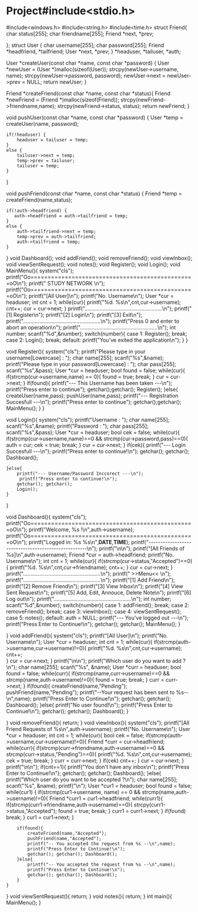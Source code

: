# Project#include<stdio.h>
#include<windows.h>
#include<string.h>
#include<time.h>
struct Friend{
    char status[255];
    char friendname[255];
    Friend *next, *prev;

};
struct User {
    char username[255];
    char password[255];
    Friend *headfriend, *tailfriend;
    User *next, *prev;
} *headuser, *tailuser, *auth;

User *createUser(const char *name, const char *password) {
    User *newUser = (User *)malloc(sizeof(User));
    strcpy(newUser->username, name);
    strcpy(newUser->password, password);
    newUser->next = newUser->prev = NULL;
    return newUser;
}

Friend *createFriend(const char *name, const char *status){
    Friend *newFriend = (Friend *)malloc(sizeof(Friend));
    strcpy(newFriend->friendname,name);
    strcpy(newFriend->status, status);
    return newFriend;
}

void pushUser(const char *name, const char *password) {
    User *temp = createUser(name, password);

    if(!headuser) {
        headuser = tailuser = temp;
    }
    else {
        tailuser->next = temp;
        temp->prev = tailuser;
        tailuser = temp;
    }
}

void pushFriend(const char *name, const char *status) {
    Friend *temp = createFriend(name,status);

    if(!auth->headfriend) {
       auth->headfriend = auth->tailfriend = temp;
    }
    else {
        auth->tailfriend->next = temp;
        temp->prev = auth->tailfriend;
        auth->tailfriend = temp;
    }
}
void Dashboard();
void addFriend();
void removeFriend();
void viewInbox();
void viewSentRequest();
void notes();
void Register();
void Login();
void MainMenu(){
    system("cls");
    printf("Oo================================================oO\n");
    printf("                   STUDY NETWORK                    \n");
    printf("Oo================================================oO\n");
    printf("[All User]\n");
    printf("No.        Username\n");
    User *cur = headuser;
    int cnt = 1;
    while(cur){
        printf("%d.         %s\n",cnt,cur->username);
        cnt++;
        cur = cur->next;
    }
    printf("....................................................\n");
    printf("[1] Register\n");
    printf("[2] Login\n");
    printf("[3] Exit\n");
    printf("....................................................\n");
    printf("Press 0 and enter to abort an operation\n");
    printf("....................................................\n");
    int number;
	scanf("%d",&number);
	switch(number){
		case 1:
			Register();
			break;
		case 2:
			Login();
			break;
        default:
            printf("You've exited the application\n");
    }
}

void Register(){
    system("cls");
    printf("Please type in your username[Lowercase] : ");
    char name[255];
    scanf("%s",&name);
    printf("Please type in your password[Lowercase] : ");
    char pass[255];
    scanf("%s",&pass);
    User *cur = headuser;
    bool found = false;
    while(cur){
        if(strcmp(cur->username,name) == 0){
            found = true;
            break;
        }
        cur = cur->next;
    }
    if(found){
        printf("--- This Username has been taken ---\n");
        printf("Press enter to continue");
        getchar();getchar();
        Register();
    }else{
        createUser(name,pass);
        pushUser(name,pass);
        printf("--- Registration Succesfull ---\n");
        printf("Press enter to continue");
        getchar();getchar();
        MainMenu();
    }
}

void Login(){
    system("cls");
    printf("Username : ");
    char name[255];
    scanf("%s",&name);
    printf("Password : ");
    char pass[255];
    scanf("%s",&pass);
    User *cur = headuser;
    bool cek = false;
    while(cur){
        if(strcmp(cur->username,name)==0  && strcmp(cur->password,pass)==0){
            auth = cur;
            cek = true;
            break;
        }
        cur = cur->next;
    }
    if(cek){
        printf("--- Login Succesfull ---\n");
         printf("Press enter to continue!\n");
         getchar(); getchar();
         Dashboard();

    }else{
        printf("--- Username/Password Inccorect ---\n");
         printf("Press enter to continue!\n");
        getchar(); getchar();
        Login();
    }
}

void Dashboard(){
    system("cls");
    printf("Oo================================================oO\n");
    printf("Welcome, %s !\n",auth->username);
    printf("Oo================================================oO\n");
    printf("Logged in: %s %s\n",__DATE__,__TIME__);
    printf("----------------------------------------------------\n");
    printf("\n\n");
    printf("[All Friends of %s]\n",auth->username);
    Friend *cur = auth->headfriend;
    printf("No.        Username\n");
    int cnt = 1;
    while(cur){
        if(strcmp(cur->status,"Accepted")==0){
            printf("%d.         %s\n",cnt,cur->friendname);
            cnt++;
        }
        cur = cur->next;
    }
    printf("....................................................\n");
    printf("                    >>Menu<<                        \n");
    printf("....................................................\n");
    printf("[1] Add Friend\n");
    printf("[2] Remove Friend\n");
    printf("[3] View Inbox\n");
    printf("[4] View Sent Request\n");
    printf("[5] Add, Edit, Annouce, Delete Note\n");
    printf("[6] Log out\n");
    printf("....................................................\n");
    int number;
	scanf("%d",&number);
    switch(number){
		case 1:
			addFriend();
			break;
		case 2:
			removeFriend();
			break;
        case 3:
            viewInbox();
        case 4:
            viewSentRequest();
        case 5:
            notes();
        default:
            auth = NULL;
            printf("--- You've logged out ---\n");
            printf("Press Enter to Continue!\n");
            getchar(); getchar(); MainMenu();
    }
  
}
void addFriend(){
    system("cls");
    printf("[All User]\n");
    printf("No.        Username\n");
    User *cur = headuser;
    int cnt = 1;
    while(cur){
        if(strcmp(auth->username,cur->username)!=0){
            printf("%d.         %s\n",cnt,cur->username);
            cnt++;    
        }
         cur = cur->next;
    }
    printf("\n\n");
    printf("Which user do you want to add ?\n");
    char name[255];
    scanf("%s", &name);
    User *curr = headuser;
    bool found = false;
    while(curr){
        if(strcmp(name,curr->username)==0 && strcmp(name,auth->username)!=0){
            found = true;
            break;
        }
        curr = curr->next;
    }
    if(found){
        createFriend(name,"Pending");
        pushFriend(name,"Pending");
        printf("--Your request has been sent to %s--\n",name);
        printf("Press Enter to Continue!\n");
        getchar(); getchar(); Dashboard();
    }else{
            printf("No user found!\n");
            printf("Press Enter to Continue!\n");
            getchar(); getchar(); Dashboard();
    }
    

}
void removeFriend(){
    return;
}
void viewInbox(){
    system("cls");
    printf("[All Friend Requests of %s\n",auth->username);
    printf("No.        Username\n");
    User *cur = headuser;
    int cnt = 1;
    while(cur){
        bool cek = false;
        if(strcmp(auth->username,cur->username)!=0){
          Friend *curr = cur->headfriend;
          while(curr){
              if(strcmp(curr->friendname,auth->username)==0 && strcmp(curr->status,"Pending")==0){
                   printf("%d.         %s\n",cnt,cur->username);
                   cek = true;
                   break;
              }
              curr = curr->next;
          }
          if(cek) cnt++;
        }
         cur = cur->next;
    }
    printf("\n\n");
    if(cnt==1){
        printf("You don't have any inbox\n");
        printf("Press Enter to Continue!\n");
        getchar(); getchar(); Dashboard();
    }else{
    printf("Which user do you  want to be accepted ?\n");
    char name[255];
    scanf("%s", &name);
    printf("\n");
    User *cur1 = headuser;
    bool found = false;
    while(cur1) {
        if(strcmp(cur1->username, name) == 0 && strcmp(name,auth->username)!=0){
            Friend *curr1 = cur1->headfriend;
            while(curr1){
                if(strcmp(curr1->friendname,auth->username)==0){
                    strcpy(curr1->status,"Accepted");
                    found = true;
                    break;
                }
                curr1 = curr1->next;
            }
            if(found) break;
        }
        cur1 = cur1->next;
    }
    
        if(found){
            createFriend(name,"Accepted");
            pushFriend(name,"Accepted");
            printf("-- You accepted the request from %s --\n",name);
            printf("Press Enter to Continue!\n");
            getchar(); getchar(); Dashboard();
        }else{
            printf("-- You accepted the request from %s --\n",name);
            printf("Press Enter to Continue!\n");
            getchar(); getchar(); Dashboard();
        }
    }

}
void viewSentRequest(){
    return;
}
void notes(){
    return;
}
int main(){
    MainMenu();
}

